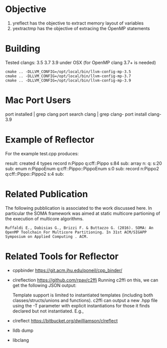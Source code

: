 Objective
===========================

1) yreflect has the objective to extract memory layout of variables
2) yextractmp has the objective of extracing the OpenMP statements

Building
=========

Tested clangs: 3.5 3.7 3.9 under OSX (for OpenMP clang 3.7+ is needed)

	cmake .. -DLLVM_CONFIG=/opt/local/bin/llvm-config-mp-3.5
	cmake .. -DLLVM_CONFIG=/opt/local/bin/llvm-config-mp-3.7 
	cmake .. -DLLVM_CONFIG=/opt/local/bin/llvm-config-mp-3.9 

Mac Port Users
==============

port installed | grep clang
port search clang | grep clang-
port install clang-3.9

Example of Reflector
====================

For the example test.cpp produces:

result: created 4 types
record n:Pippo q:cff::Pippo s:84 sub:
array n: q: s:20 sub:
enum n:PippoEnum q:cff::Pippo::PippoEnum s:0 sub:
record n:Pippo2 q:cff::Pippo::Pippo2 s:4 sub:

Related Publication
===================
The following pubblication is associated to the work discussed here. In particular the SOMA framework was aimed at static multicore partioning of the execution of multicore algorithms.

	Ruffaldi E., Dabisias G., Brizzi F. & Buttazzo G. (2016). SOMA: An OpenMP Toolchain For Multicore Partitioning. In 31st ACM/SIGAPP Symposium on Applied Computing . ACM.


Related Tools for Reflector
===========================

- cppbinder
	https://git.acm.jhu.edu/poneil/cpp_binder/
	
- clreflection
	https://github.com/rpav/c2ffi
	Running c2ffi on this, we can get the following JSON output:
	
	Template support is limited to instantiated templates (including both classes/structs/unions and functions). c2ffi can output a new .hpp file using the -T parameter with explicit instantiations for those it finds declared but not instantiated. E.g.,

- clreflect
	https://bitbucket.org/dwilliamson/clreflect

- lldb dump
- libclang